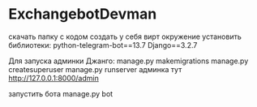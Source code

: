# ExchangebotDevman

скачать папку с кодом
создать у себя вирт окружение
установить библиотеки:
python-telegram-bot==13.7
Django==3.2.7

Для запуска админки Джанго:
manage.py makemigrations
manage.py createsuperuser
manage.py runserver
админка тут http://127.0.0.1:8000/admin

запустить бота
manage.py bot
